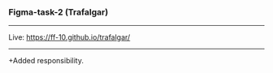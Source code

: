 ### Figma-task-2 (Trafalgar)

____

Live: https://ff-10.github.io/trafalgar/

___

+Added responsibility.